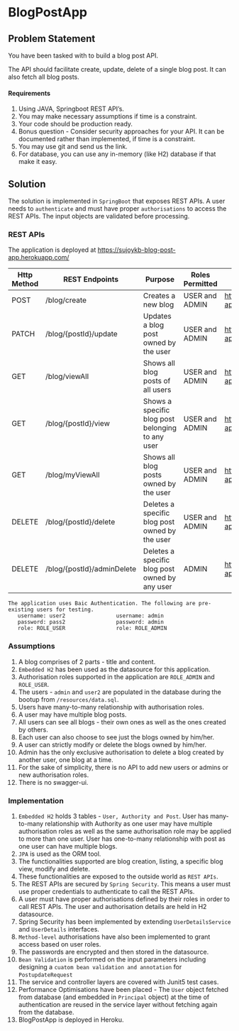 # BlogPostApp

## Problem Statement
You have been tasked with to build a blog post API.

The API should facilitate create, update, delete of a single blog post. It can also fetch all blog posts.

#### Requirements

1. Using JAVA, Springboot REST API’s.
2. You may make necessary assumptions if time is a constraint.
3. Your code should be production ready.
4. Bonus question - Consider security approaches for your API. It can be documented rather than implemented, if time is a constraint.
5. You may use git and send us the link.
6. For database, you can use any in-memory  (like H2) database if that make it easy.

## Solution
The solution is implemented in  ``SpringBoot`` that exposes REST APIs. A user needs to ``authenticate`` and must have proper ``authorisations`` to access the REST APIs. The input objects are validated before processing.

### REST APIs

The application is deployed at https://sujoykb-blog-post-app.herokuapp.com/

Http Method | REST Endpoints                                   | Purpose                               | Roles Permitted | Heroku Endpoint                                                  | 
-------------  |--------------------------------------------------|---------------------------------------|-----------------|------------------------------------------------------------------|
POST  | /blog/create                                     | Creates a new blog                    | USER and ADMIN  | https://sujoykb-blog-post-app.herokuapp.com/blog/create          |
PATCH| /blog/{postId}/update                            | Updates a blog post owned by the user | USER and ADMIN  | https://sujoykb-blog-post-app.herokuapp.com/blog/{postId}/update |
GET | /blog/viewAll                                     | Shows all blog posts of all users                | USER and ADMIN    | https://sujoykb-blog-post-app.herokuapp.com/blog/viewAll         | 
GET| /blog/{postId}/view                              | Shows a specific blog post belonging to any user | USER and ADMIN                        | https://sujoykb-blog-post-app.herokuapp.com/blog/{postId}/view 
GET| /blog/myViewAll                                  | Shows all blog posts owned by the user           | USER and ADMIN                        | https://sujoykb-blog-post-app.herokuapp.com/blog/myViewAll       | 
DELETE| /blog/{postId}/delete                            | Deletes a specific blog post owned by the user   | USER and ADMIN                        | https://sujoykb-blog-post-app.herokuapp.com/blog/{postId}/delete |
DELETE| /blog/{postId}/adminDelete                       | Deletes a specific blog post owned by any user   | ADMIN                                 | https://sujoykb-blog-post-app.herokuapp.com/blog/adminDelete     |

```
The application uses Baic Authentication. The following are pre-existing users for testing.
   username: user2                username: admin
   password: pass2                password: admin
   role: ROLE_USER                role: ROLE_ADMIN
```

### Assumptions
1. A blog comprises of 2 parts - title and content.
2. ``Embedded H2`` has been used as the datasource for this application.
3. Authorisation roles supported in the application are ``ROLE_ADMIN`` and ``ROLE_USER``.
4. The users - ``admin`` and ``user2`` are populated in the database during the bootup from ``/resources/data.sql``.
5. Users have many-to-many relationship with authorisation roles.
6. A user may have multiple blog posts.
7. All users can see all blogs - their own ones as well as the ones created by others.
8. Each user can also choose to see just the blogs owned by him/her.
9. A user can strictly modify or delete the blogs owned by him/her.
10. Admin has the only exclusive authorisation to delete a blog created by another user, one blog at a time.
11. For the sake of simplicity, there is no API to add new users or admins or new authorisation roles.
12. There is no swagger-ui.

### Implementation
1. ``Embedded H2`` holds 3 tables - ``User, Authority and Post``. User has many-to-many relationship with Authority as one user may have multiple authorisation roles as well as the same authorisation role may be applied to more than one user. User has one-to-many relationship with post as one user can have multiple blogs.
2. ``JPA`` is used as the ORM tool.
3. The functionalities supported are blog creation, listing, a specific blog view, modify and delete.
4. These functionalities are exposed to the outside world as ``REST APIs``.
5. The REST APIs are secured by ``Spring Security``. This means a user must use proper credentials to authenticate to call the REST APIs.
6. A user must have proper authorisations defined by their roles in order to call REST APIs. The user and authorisation details are held in H2 datasource.
7. Spring Security has been implemented by extending ``UserDetailsService`` and ``UserDetails`` interfaces.
8. ``Method-level`` authorisations have also been implemented to grant access based on user roles.
9. The passwords are encrypted and then stored in the datasource.
10. ``Bean Validation`` is performed on the input parameters including designing a ``cuatom bean validation and annotation`` for ``PostupdateRequest``
11. The service and controller layers are covered with Junit5 test cases.
12. Performance Optimisations have been placed - The ``User`` object fetched from database (and embedded in ``Principal`` object) at the time of authentication are reused in the service layer without fetching again from the database.
13. BlogPostApp is deployed in Heroku.

